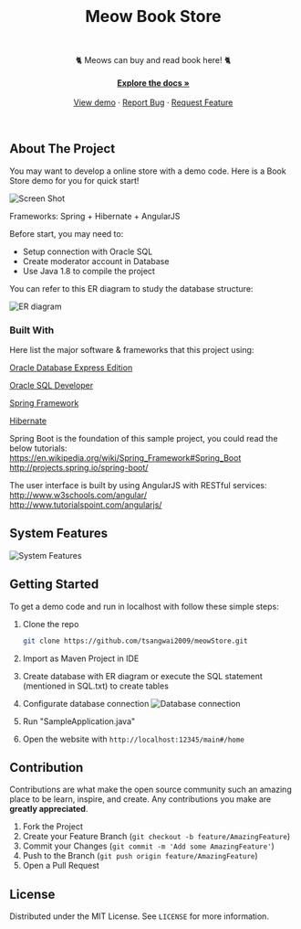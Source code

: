 
<!-- PROJECT LOGO -->
<br />
<p align="center">

  <h1 align="center">Meow Book Store</h1>
  <br />
  <p align="center">
    🐈 Meows can buy and read book here! 🐈
    <br />
    <br />
    <a href="https://github.com/tsangwai2009/meowStore"><strong>Explore the docs »</strong></a>
    <br />
    <br />
    <a href="https://github.com/tsangwai2009/meowStore">View demo</a>
    ·
    <a href="https://github.com/tsangwai2009/meowStore">Report Bug</a>
    ·
    <a href="https://github.com/tsangwai2009/meowStore">Request Feature</a>
  </p>
  <br />
</p>

<!-- ABOUT THE PROJECT -->
## About The Project

You may want to develop a online store with a demo code. Here is a Book Store demo for you for quick start! 

![Screen Shot](https://i.imgur.com/eLvL8Sj.png)

Frameworks: Spring + Hibernate + AngularJS

Before start, you may need to:
* Setup connection with Oracle SQL
* Create moderator account in Database
* Use Java 1.8 to compile the project

You can refer to this ER diagram to study the database structure:

![ER diagram](https://i.imgur.com/oQ0USno.png)


### Built With

Here list the major software & frameworks that this project using:

[Oracle Database Express Edition](https://www.oracle.com/database/technologies/appdev/xe.html)

[Oracle SQL Developer](https://www.oracle.com/database/technologies/appdev/sqldeveloper-landing.html)

[Spring Framework](http://docs.spring.io/spring/docs/4.1.0.BUILD-SNAPSHOT/spring-framework-reference/htmlsingle/)

 [Hibernate](https://www.tutorialspoint.com/hibernate/hibernate_overview.htm)

Spring Boot is the foundation of this sample project, you could read the below tutorials: 
https://en.wikipedia.org/wiki/Spring_Framework#Spring_Boot 
http://projects.spring.io/spring-boot/

The user interface is built by using AngularJS with RESTful services:
http://www.w3schools.com/angular/
http://www.tutorialspoint.com/angularjs/

<!-- System Feature -->
## System Features

![System Features](https://i.imgur.com/XBVc69D.png)
<!-- GETTING STARTED -->
## Getting Started

To get a demo code and run in localhost with follow these simple steps:



1. Clone the repo
   ```sh
   git clone https://github.com/tsangwai2009/meowStore.git
   ```
2. Import as Maven Project in IDE

3. Create database with ER diagram or execute the SQL statement (mentioned in SQL.txt) to create tables

4. Configurate database connection 
![Database connection](https://i.imgur.com/dH1Itae.png)

5. Run "SampleApplication.java"

6. Open the website with `http://localhost:12345/main#/home`
   
   
<!-- CONTRIBUTING -->
## Contribution

Contributions are what make the open source community such an amazing place to be learn, inspire, and create. Any contributions you make are **greatly appreciated**.

1. Fork the Project
2. Create your Feature Branch (`git checkout -b feature/AmazingFeature`)
3. Commit your Changes (`git commit -m 'Add some AmazingFeature'`)
4. Push to the Branch (`git push origin feature/AmazingFeature`)
5. Open a Pull Request



<!-- LICENSE -->
## License

Distributed under the MIT License. See `LICENSE` for more information.
